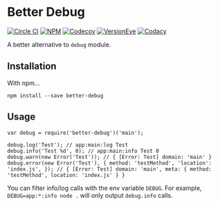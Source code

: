 # Better Debug
[![Circle CI](https://img.shields.io/circleci/project/louy/better-debug.svg)](https://circleci.com/gh/louy/better-debug)
[![NPM](https://img.shields.io/npm/v/better-debug.svg)](https://www.npmjs.com/package/better-debug)
[![Codecov](https://img.shields.io/codecov/c/github/louy/better-debug.svg)](https://codecov.io/github/louy/better-debug/)
[![VersionEye](https://img.shields.io/versioneye/d/nodejs/better-debug.svg)](https://www.versioneye.com/nodejs/better-debug/)
[![Codacy](https://img.shields.io/codacy/45ea0dd6e3c944a99d0b671319ade52b.svg)](https://www.codacy.com/app/louy08/better-debug)

A better alternative to `debug` module.

## Installation

With npm...

`npm install --save better-debug`

## Usage

    var debug = require('better-debug')('main');

    debug.log('Test'); // app:main:log Test
    debug.info('Test %d', 0); // app:main:info Test 0
    debug.warn(new Error('Test')); // { [Error: Test] domain: 'main' }
    debug.error(new Error('Test'), { method: 'testMethod', 'location': 'index.js', }); // { [Error: Test] domain: 'main', meta: { method: 'testMethod', location: 'index.js' } }

You can filter info/log calls with the env variable `DEBUG`.
For example, `DEBUG=app:*:info node .` will only output `debug.info` calls.
